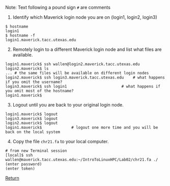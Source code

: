 Note: Text following a pound sign `#` are comments

1) Identify which Maverick login node you are on (login1, login2, login3)
```
$ hostname
login1
$ hostname -f
login1.maverick.tacc.utexas.edu
```

2) Remotely login to a different Maverick login node and list what files are available.
```
login1.maverick$ ssh wallen@login2.maverick.tacc.utexas.edu
login2.maverick$ ls
... # the same files will be available on different login nodes
login2.maverick$ ssh login3.maverick.tacc.utexas.edu    # what happens if you omit the username?
login3.maverick$ ssh login1                        # what happens if you omit most of the hostname?
login1.maverick$ 
```

3) Logout until you are back to your original login node.
```
login1.maverick$ logout
login3.maverick$ logout
login2.maverick$ logout
login1.maverick$             # logout one more time and you will be back on the local system
```

4) Copy the file `chr21.fa` to your local computer.
```
# from new Terminal session
[local]$ ssh wallen@maverick.tacc.utexas.edu:~/IntroToLinuxHPC/Lab02/chr21.fa ./
(enter password)
(enter token)
```

[Return](intro_to_linux_06.md)

